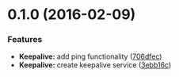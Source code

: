 <a name="0.1.0"></a>
# 0.1.0 (2016-02-09)


### Features

* **Keepalive:** add ping functionality ([706dfec](https://github.com/HackedByChinese/ng2-keepalive/commit/706dfec))
* **Keepalive:** create keepalive service ([3ebb16c](https://github.com/HackedByChinese/ng2-keepalive/commit/3ebb16c))



